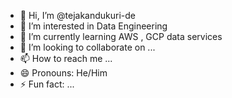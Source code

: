- 👋 Hi, I’m @tejakandukuri-de
- 👀 I’m interested in Data Engineering
- 🌱 I’m currently learning AWS , GCP data services
- 💞️ I’m looking to collaborate on ...
- 📫 How to reach me ...
- 😄 Pronouns: He/Him
- ⚡ Fun fact: ...

<!---
tejakandukuri-de/tejakandukuri-de is a ✨ special ✨ repository because its `README.md` (this file) appears on your GitHub profile.
You can click the Preview link to take a look at your changes.
--->
